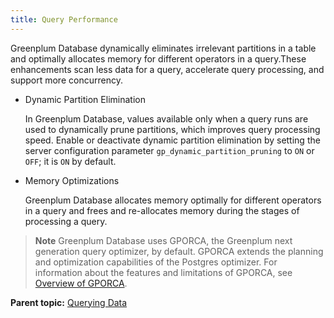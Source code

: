 ```yaml
---
title: Query Performance 
---
```


Greenplum Database dynamically eliminates irrelevant partitions in a table and optimally allocates memory for different operators in a query.These enhancements scan less data for a query, accelerate query processing, and support more concurrency.

-   Dynamic Partition Elimination

    In Greenplum Database, values available only when a query runs are used to dynamically prune partitions, which improves query processing speed. Enable or deactivate dynamic partition elimination by setting the server configuration parameter `gp_dynamic_partition_pruning` to `ON` or `OFF`; it is `ON` by default.

-   Memory Optimizations

    Greenplum Database allocates memory optimally for different operators in a query and frees and re-allocates memory during the stages of processing a query.


> **Note** Greenplum Database uses GPORCA, the Greenplum next generation query optimizer, by default. GPORCA extends the planning and optimization capabilities of the Postgres optimizer. For information about the features and limitations of GPORCA, see [Overview of GPORCA](query-piv-opt-overview.html).

**Parent topic:** [Querying Data](../../query/topics/query.html)

